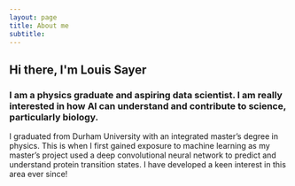 ```yaml
---
layout: page
title: About me
subtitle:
---
```


## Hi there, I'm Louis Sayer 

### I am a physics graduate and aspiring data scientist. I am really interested in how AI can understand and contribute to science, particularly biology.

I graduated from Durham University with an integrated master’s degree in physics. This is when I first gained exposure to machine learning as my master’s project used a deep convolutional neural network to predict and understand protein transition states. I have developed a keen interest in this area ever since!
